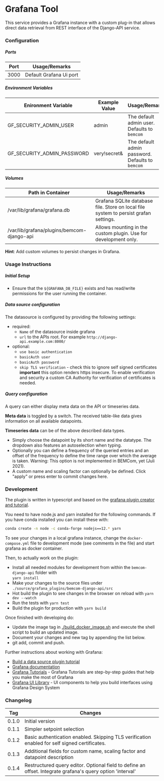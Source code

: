 # Grafana Tool

This service provides a Grafana instance with a custom plug-in that allows direct data retrieval from REST interface of the Django-API service.

### Configuration

##### Ports

| Port | Usage/Remarks           |
| ---- | ----------------------- |
| 3000 | Default Grafana Ui port |

##### Environment Variables

| Enironment Variable        | Example Value | Usage/Remarks                                    |
| -------------------------- | ------------- | ------------------------------------------------ |
| GF_SECURITY_ADMIN_USER     | admin         | The default admin user. Defaults to `bemcom`     |
| GF_SECURITY_ADMIN_PASSWORD | very!secret&  | The default admin password. Defaults to `bemcom` |

##### Volumes

| Path in Container                          | Usage/Remarks                                                                        |
| ------------------------------------------ | ------------------------------------------------------------------------------------ |
| /var/lib/grafana/grafana.db                | Grafana SQLite database file. Store on local file system to persist grafan settings. |
| /var/lib/grafana/plugins/bemcom-django-api | Allows mounting in the custom plugin. Use for development only.                      |

**Hint**: Add custom volumes to persist changes in Grafana.

### Usage Instructions

##### Initial Setup

- Ensure that the `${GRAFANA_DB_FILE}` exists and has read/write permissions for the user running the container.

##### Data source configuration

The datasource is configured by providing the following settings:

- required:
  - `Name` of the datasource inside grafana
  - `url` to the APIs root. For example `http://django-api.example.com:8000/`
- optional:
  - `use basic authentication`
  - `basicAuth user`
  - `basicAuth password`
  - `skip TLS verification` - check this to ignore self signed certificates <br>
    **important** this option renders https insecure. To enable verification and security a custom CA Authority for verification of certificates is needed.

##### Query configuration

A query can either display meta data on the API or timeseries data.

**Meta data** is toggled by a switch. The received table-like data gives information on all available datapoints.

**Timeseries data** can be of the above described data types.

- Simply choose the datapoint by its short name and the datatype.
  The dropdown also features an autoselection when typing. <br>
- Optionally you can define a frequency of the queried entries and an offset of the frequency to define the time range over which the average is taken.
  Warning: This option is not implemented in BEMCom, yet (Juli 2021). <br>
- A custom name and scaling factor can optionally be defined. Click "apply" or press enter to commit changes here.

### Development

The plugin is written in typescript and based on the [grafana plugin creator and tutorial](https://grafana.com/tutorials/build-a-data-source-plugin/).

You need to have node.js and yarn installed for the following commands. If you have conda installed you can install these with:

```bash
conda create -n node -c conda-forge nodejs==12.* yarn
```

To see your changes in a local grafana instance, change the `docker-compose.yml` file to development mode (see comments in the file) and start grafana as docker container.

Then, to actually work on the plugin:

- Install all needed modules for development from within the `bemcom-django-api` folder with <br>
  `yarn install`
- Make your changes to the source files under `./source/grafana_plugins/bemcom-django-api/src`
- Hot build the plugin to see changes in the browser on reload with `yarn dev --watch`
- Run the tests with `yarn test`
- Build the plugin for production with `yarn build`

Once finished with developing do:

- Update the image tag in [./build_docker_image.sh](./build_docker_image.sh) and execute the shell script to build an updated image.
- Document your changes and new tag by appending the list below.
- git add, commit and push.

Further instructions about working with Grafana:

- [Build a data source plugin tutorial](https://grafana.com/tutorials/build-a-data-source-plugin)
- [Grafana documentation](https://grafana.com/docs/)
- [Grafana Tutorials](https://grafana.com/tutorials/) - Grafana Tutorials are step-by-step guides that help you make the most of Grafana
- [Grafana UI Library](https://developers.grafana.com/ui) - UI components to help you build interfaces using Grafana Design System

### Changelog

| Tag   | Changes                                                                                                    |
| ----- | ---------------------------------------------------------------------------------------------------------- |
| 0.1.0 | Initial version                                                                                            |
| 0.1.1 | Simpler setpoint selection                                                                                 |
| 0.1.2 | Basic authentication enabled. Skipping TLS verification enabled for self signed certificates.              |
| 0.1.3 | Additional fields for custom name, scaling factor and datapoint description                                |
| 0.1.4 | Restructured query editor. Optional field to define an offset. Integrate grafana's query option 'interval' |
